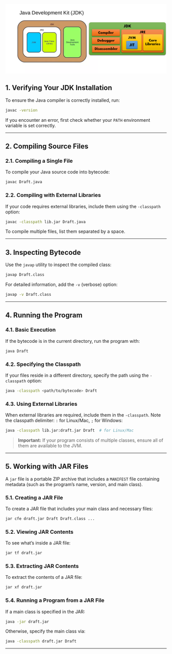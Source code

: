 
![](_java_pictures/JDK.png)
## 1. Verifying Your JDK Installation

To ensure the Java compiler is correctly installed, run:
```zsh
javac -version
```
If you encounter an error, first check whether your `PATH` environment variable is set correctly.

---

## 2. Compiling Source Files

### 2.1. Compiling a Single File

To compile your Java source code into bytecode:
```bash
javac Draft.java
```

### 2.2. Compiling with External Libraries

If your code requires external libraries, include them using the `-classpath` option:
```bash
javac -classpath lib.jar Draft.java
```
To compile multiple files, list them separated by a space.

---

## 3. Inspecting Bytecode

Use the `javap` utility to inspect the compiled class:
```zsh
javap Draft.class
```

For detailed information, add the `-v` (verbose) option:
```zsh
javap -v Draft.class
```

---

## 4. Running the Program

### 4.1. Basic Execution

If the bytecode is in the current directory, run the program with:
```zsh
java Draft
```

### 4.2. Specifying the Classpath

If your files reside in a different directory, specify the path using the `-classpath` option:
```zsh
java -classpath <path/to/bytecode> Draft
```

### 4.3. Using External Libraries

When external libraries are required, include them in the `-classpath`. Note the classpath delimiter: `:` for Linux/Mac, `;` for Windows:
```zsh
java -classpath lib.jar:draft.jar Draft  # for Linux/Mac
```

> **Important:** If your program consists of multiple classes, ensure all of them are available to the JVM.

---

## 5. Working with JAR Files

A `jar` file is a portable ZIP archive that includes a `MANIFEST` file containing metadata (such as the program’s name, version, and main class).

### 5.1. Creating a JAR File

To create a JAR file that includes your main class and necessary files:
```zsh
jar cfe draft.jar Draft Draft.class ...
```

### 5.2. Viewing JAR Contents

To see what’s inside a JAR file:
```zsh
jar tf draft.jar
```

### 5.3. Extracting JAR Contents

To extract the contents of a JAR file:
```zsh
jar xf draft.jar
```

### 5.4. Running a Program from a JAR File

If a main class is specified in the JAR:
```zsh
java -jar draft.jar
```

Otherwise, specify the main class via:
```zsh
java -classpath draft.jar Draft
```

---
